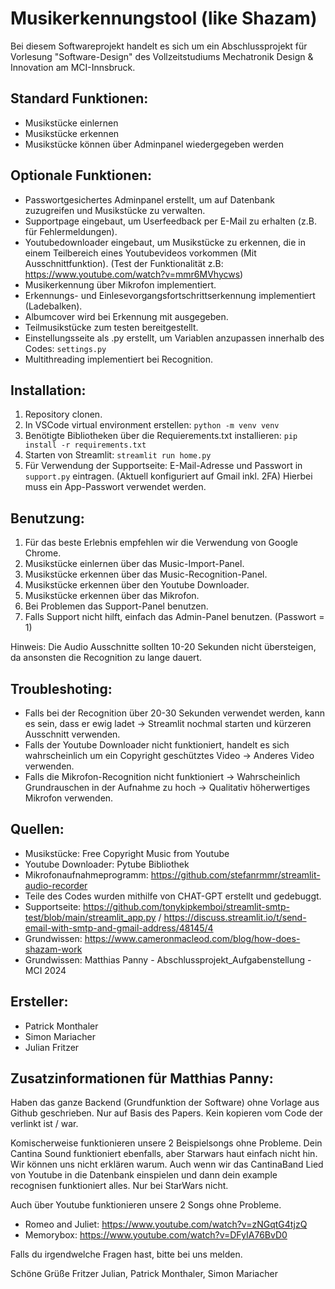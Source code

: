 # Musikerkennungstool (like Shazam)

Bei diesem Softwareprojekt handelt es sich um ein Abschlussprojekt für Vorlesung "Software-Design" des Vollzeitstudiums Mechatronik Design & Innovation am MCI-Innsbruck.

## Standard Funktionen:

* Musikstücke einlernen
* Musikstücke erkennen
* Musikstücke können über Adminpanel wiedergegeben werden


## Optionale Funktionen:

* Passwortgesichertes Adminpanel erstellt, um auf Datenbank zuzugreifen und Musikstücke zu verwalten.
* Supportpage eingebaut, um Userfeedback per E-Mail zu erhalten (z.B. für Fehlermeldungen).
* Youtubedownloader eingebaut, um Musikstücke zu erkennen, die in einem Teilbereich eines Youtubevideos vorkommen (Mit Ausschnittfunktion). (Test der Funktionalität z.B: https://www.youtube.com/watch?v=mmr6MVhycws)
* Musikerkennung über Mikrofon implementiert.
* Erkennungs- und Einlesevorgangsfortschrittserkennung implementiert (Ladebalken).
* Albumcover wird bei Erkennung mit ausgegeben.
* Teilmusikstücke zum testen bereitgestellt.
* Einstellungsseite als .py erstellt, um Variablen anzupassen innerhalb des Codes: `settings.py`
* Multithreading implementiert bei Recognition.


## Installation:

1. Repository clonen.
1. In VSCode virtual environment erstellen: `python -m venv venv`
2. Benötigte Bibliotheken über die Requierements.txt installieren: `pip install -r requirements.txt`
3. Starten von Streamlit: `streamlit run home.py`
4. Für Verwendung der Supportseite: E-Mail-Adresse und Passwort in `support.py` eintragen. (Aktuell konfiguriert auf Gmail inkl. 2FA) Hierbei muss ein App-Passwort verwendet werden.

## Benutzung:

1. Für das beste Erlebnis empfehlen wir die Verwendung von Google Chrome.
2. Musikstücke einlernen über das Music-Import-Panel.
3. Musikstücke erkennen über das Music-Recognition-Panel.
4. Musikstücke erkennen über den Youtube Downloader.
5. Musikstücke erkennen über das Mikrofon.
6. Bei Problemen das Support-Panel benutzen.
7. Falls Support nicht hilft, einfach das Admin-Panel benutzen. (Passwort = 1)

Hinweis: Die Audio Ausschnitte sollten 10-20 Sekunden nicht übersteigen, da ansonsten die Recognition zu lange dauert.

## Troubleshoting:

* Falls bei der Recognition über 20-30 Sekunden verwendet werden, kann es sein, dass er ewig ladet -> Streamlit nochmal starten und kürzeren Ausschnitt verwenden.
* Falls der Youtube Downloader nicht funktioniert, handelt es sich wahrscheinlich um ein Copyright geschütztes Video -> Anderes Video verwenden.
* Falls die Mikrofon-Recognition nicht funktioniert -> Wahrscheinlich Grundrauschen in der Aufnahme zu hoch -> Qualitativ höherwertiges Mikrofon verwenden.


## Quellen:

* Musikstücke: Free Copyright Music from Youtube
* Youtube Downloader: Pytube Bibliothek 
* Mikrofonaufnahmeprogramm: https://github.com/stefanrmmr/streamlit-audio-recorder
* Teile des Codes wurden mithilfe von CHAT-GPT erstellt und gedebuggt.
* Supportseite: https://github.com/tonykipkemboi/streamlit-smtp-test/blob/main/streamlit_app.py / https://discuss.streamlit.io/t/send-email-with-smtp-and-gmail-address/48145/4
* Grundwissen: https://www.cameronmacleod.com/blog/how-does-shazam-work
* Grundwissen: Matthias Panny - Abschlussprojekt_Aufgabenstellung - MCI 2024


## Ersteller:

* Patrick Monthaler
* Simon Mariacher
* Julian Fritzer

## Zusatzinformationen für Matthias Panny:

Haben das ganze Backend (Grundfunktion der Software) ohne Vorlage aus Github geschrieben. Nur auf Basis des Papers. Kein kopieren vom Code der verlinkt ist / war.

Komischerweise funktionieren unsere 2 Beispielsongs ohne Probleme. Dein Cantina Sound funktioniert ebenfalls, aber Starwars haut einfach nicht hin. Wir können uns nicht erklären warum. Auch wenn wir das CantinaBand Lied von Youtube in die Datenbank einspielen und dann dein example recognisen funktioniert alles. Nur bei StarWars nicht.

Auch über Youtube funktionieren unsere 2 Songs ohne Probleme. 
* Romeo and Juliet: https://www.youtube.com/watch?v=zNGqtG4tjzQ
* Memorybox: https://www.youtube.com/watch?v=DFyIA76BvD0

Falls du irgendwelche Fragen hast, bitte bei uns melden.

Schöne Grüße
Fritzer Julian, Patrick Monthaler, Simon Mariacher

